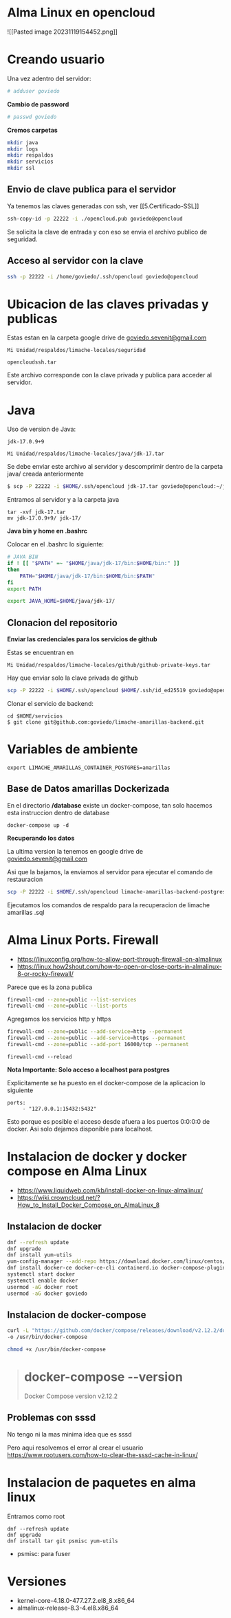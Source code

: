 # Alma Linux en opencloud

![[Pasted image 20231119154452.png]]

# Creando usuario

Una vez adentro del servidor:

```bash
# adduser goviedo
```

**Cambio de password**

```bash
# passwd goviedo
```

**Cremos carpetas**

```bash
mkdir java
mkdir logs
mkdir respaldos
mkdir servicios
mkdir ssl
```

## Envio de clave publica para el servidor

Ya tenemos las claves generadas con ssh, ver [[5.Certificado-SSL]]

```bash
ssh-copy-id -p 22222 -i ./opencloud.pub goviedo@opencloud
```

Se solicita la clave de entrada y con eso se envia el archivo publico de seguridad.

## Acceso al servidor con la clave

```bash
ssh -p 22222 -i /home/goviedo/.ssh/opencloud goviedo@opencloud
```

# Ubicacion de las claves privadas y publicas

Estas estan en la carpeta google drive de goviedo.sevenit@gmail.com

```
Mi Unidad/respaldos/limache-locales/seguridad
```

```
opencloudssh.tar
```

Este archivo corresponde con la clave privada y publica para acceder al servidor.

# Java

Uso de version de Java:

```
jdk-17.0.9+9
```

```
Mi Unidad/respaldos/limache-locales/java/jdk-17.tar
```

Se debe enviar este archivo al servidor y descomprimir dentro de la carpeta java/ creada anteriormente

```bash
$ scp -P 22222 -i $HOME/.ssh/opencloud jdk-17.tar goviedo@opencloud:~/java/
```

Entramos al servidor y a la carpeta java

```
tar -xvf jdk-17.tar
mv jdk-17.0.9+9/ jdk-17/
```

**Java bin y home en .bashrc**

Colocar en el .bashrc lo siguiente:

```bash
# JAVA BIN
if ! [[ "$PATH" =~ "$HOME/java/jdk-17/bin:$HOME/bin:" ]]
then
    PATH="$HOME/java/jdk-17/bin:$HOME/bin:$PATH"
fi
export PATH

export JAVA_HOME=$HOME/java/jdk-17/
```

## Clonacion del repositorio

**Enviar las credenciales para los servicios de github**

Estas se encuentran en 

```
Mi Unidad/respaldos/limache-locales/github/github-private-keys.tar
```

Hay que enviar solo la clave privada de github

```bash
scp -P 22222 -i $HOME/.ssh/opencloud $HOME/.ssh/id_ed25519 goviedo@opencloud:~/.ssh/
```

Clonar el servicio de backend:

```
cd $HOME/servicios
$ git clone git@github.com:goviedo/limache-amarillas-backend.git
```

# Variables de ambiente

```
export LIMACHE_AMARILLAS_CONTAINER_POSTGRES=amarillas
```

## Base de Datos amarillas Dockerizada

En el directorio **/database** existe un docker-compose, tan solo hacemos esta instruccion dentro de database

```
docker-compose up -d
```

**Recuperando los datos**

La ultima version la tenemos en google drive de goviedo.sevenit@gmail.com

Asi que la bajamos, la enviamos al servidor para ejecutar el comando de restauracion

```bash
scp -P 22222 -i $HOME/.ssh/opencloud limache-amarillas-backend-postgres.sql goviedo@opencloud:~/
```

Ejecutamos los comandos de respaldo para la recuperacion de limache amarillas .sql

# Alma Linux Ports. Firewall

* https://linuxconfig.org/how-to-allow-port-through-firewall-on-almalinux
* https://linux.how2shout.com/how-to-open-or-close-ports-in-almalinux-8-or-rocky-firewall/

Parece que es la zona publica

```bash
firewall-cmd --zone=public --list-services
firewall-cmd --zone=public --list-ports
```

Agregamos los servicios http y https

```bash
firewall-cmd --zone=public --add-service=http --permanent
firewall-cmd --zone=public --add-service=https --permanent
firewall-cmd --zone=public --add-port 16000/tcp --permanent
```

```
firewall-cmd --reload
```

**Nota Importante: Solo acceso a localhost para postgres**

Explicitamente se ha puesto en el docker-compose de la aplicacion lo siguiente

```docker
ports:
     - "127.0.0.1:15432:5432"
```
Esto porque es posible el acceso desde afuera a los puertos 0:0:0:0 de docker. Asi solo dejamos disponible para localhost.

# Instalacion de docker y docker compose en Alma Linux

* https://www.liquidweb.com/kb/install-docker-on-linux-almalinux/
* https://wiki.crowncloud.net/?How_to_Install_Docker_Compose_on_AlmaLinux_8
## Instalacion de docker

```bash
dnf --refresh update 
dnf upgrade
dnf install yum-utils
yum-config-manager --add-repo https://download.docker.com/linux/centos/docker-ce.repo
dnf install docker-ce docker-ce-cli containerd.io docker-compose-plugin
systemctl start docker 
systemctl enable docker
usermod -aG docker root
usermod -aG docker goviedo
```

## Instalacion de docker-compose



```bash
curl -L "https://github.com/docker/compose/releases/download/v2.12.2/docker-compose-$(uname -s)-$(uname -m)"
-o /usr/bin/docker-compose
```

```bash
chmod +x /usr/bin/docker-compose
```


># docker-compose --version 
> Docker Compose version v2.12.2

## Problemas con sssd

No tengo ni la mas minima idea que es sssd

Pero aqui resolvemos el error al crear el usuario
https://www.rootusers.com/how-to-clear-the-sssd-cache-in-linux/
# Instalacion de paquetes en alma linux

Entramos como root

```
dnf --refresh update 
dnf upgrade
dnf install tar git psmisc yum-utils
```

* psmisc: para fuser

# Versiones

* kernel-core-4.18.0-477.27.2.el8_8.x86_64
* almalinux-release-8.3-4.el8.x86_64







